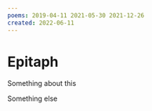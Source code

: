 ```yaml
---
poems: 2019-04-11 2021-05-30 2021-12-26
created: 2022-06-11
---
```


# Epitaph

Something about this

Something else

